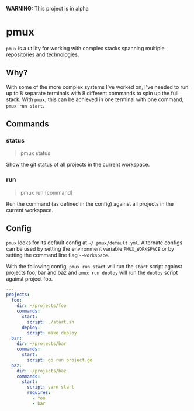 **WARNING:** This project is in alpha

# pmux

`pmux` is a utility for working with complex stacks spanning multiple repositories and technologies.

## Why?

With some of the more complex systems I've worked on, I've needed to run up to 8 separate terminals with 8 different commands to spin up the full stack. With `pmux`, this can be achieved in one terminal with one command, `pmux run start`.

## Commands

### status

  > pmux status

Show the git status of all projects in the current workspace.

### run

  > pmux run [command]

Run the command (as defined in the config) against all projects in the current workspace.

## Config

`pmux` looks for its default config at `~/.pmux/default.yml`. Alternate configs can be used by setting the environment variable `PMUX_WORKSPACE` or by setting the command line flag `--workspace`.

With the following config, `pmux run start` will run the `start` script against projects foo, bar and baz and `pmux run deploy` will run the `deploy` script against project foo.

```yaml
---
projects:
  foo:
    dir: ~/projects/foo
    commands:
      start:
        script: ./start.sh
      deploy:
        script: make deploy
  bar:
    dir: ~/projects/bar
    commands:
      start:
        script: go run project.go
  baz:
    dir: ~/projects/baz
    commands:
      start:
        script: yarn start
        requires:
          - foo
          - bar
```
